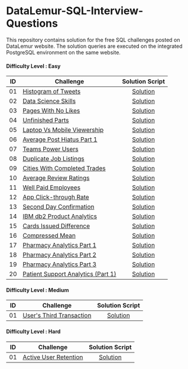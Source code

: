 # DataLemur-SQL-Interview-Questions

This repository contains solution for the free SQL challenges posted on DataLemur website. The solution queries are executed on the integrated PostgreSQL environment on the same website.


#### Difficulty Level : Easy

| ID | Challenge | Solution Script |
|:------:|------------|:---------:|
| 01 | [Histogram of Tweets]([https://datalemur.com/questions/completed-trades](https://datalemur.com/questions/sql-histogram-tweets)) | [Solution](/Solutions/Easy/01_Histogram_of_Tweets.sql)
| 02 | [Data Science Skills]([https://datalemur.com/questions/matching-skills]) | [Solution](/Solutions/Easy/02_Data_Science_Skills.sql)
| 03 | [Pages With No Likes]([https://datalemur.com/questions/sql-page-with-no-likes]) | [Solution](/Solutions/Easy/03_Pages_With_No_Likes.sql)
| 04 | [Unfinished Parts]([https://datalemur.com/questions/tesla-unfinished-parts]) | [Solution](/Solutions/Easy/04_Unfinished_Parts.sql)
| 05 | [Laptop Vs Mobile Viewership]([https://datalemur.com/questions/laptop-mobile-viewership]) | [Solution](/Solutions/Easy/05_Laptop_Vs_Mobile_Viewership.sql)
| 06 | [Average Post Hiatus Part 1]([https://datalemur.com/questions/sql-average-post-hiatus-1]) | [Solution](/Solutions/Easy/06_Average_Post_Hiatus_Part_1.sql)
| 07 | [Teams Power Users]([https://datalemur.com/questions/teams-power-users]) | [Solution](/Solutions/Easy/07_Teams_Power_Users.sql)
| 08 | [Duplicate Job Listings]([https://datalemur.com/questions/duplicate-job-listings]) | [Solution](/Solutions/Easy/08_Duplicate_Job_Listings.sql)
| 09 | [Cities With Completed Trades]([https://datalemur.com/questions/completed-trades]) | [Solution](/Solutions/Easy/09_Cities_With_Completed_Trades.sql)
| 10 | [Average Review Ratings]([https://datalemur.com/questions/sql-avg-review-ratings]) | [Solution](/Solutions/Easy/10_Average_Review_Ratings.sql)
| 11 | [Well Paid Employees]([https://datalemur.com/questions/sql-well-paid-employees]) | [Solution](/Solutions/Easy/11_Well_Paid_Employees.sql)
| 12 | [App Click-through Rate]([https://datalemur.com/questions/click-through-rate]) | [Solution](/Solutions/Easy/12_App_Click-through_Rate.sql)
| 13 | [Second Day Confirmation]([https://datalemur.com/questions/second-day-confirmation]) | [Solution](/Solutions/Easy/13_Second_Day_Confirmation.sql)
| 14 | [IBM db2 Product Analytics]([https://datalemur.com/questions/sql-ibm-db2-product-analytics]) | [Solution](/Solutions/Easy/14_IBM_db2_Product_Analytics.sql)
| 15 | [Cards Issued Difference]([https://datalemur.com/questions/cards-issued-difference]) | [Solution](/Solutions/Easy/15_Cards_Issued_Difference.sql)
| 16 | [Compressed Mean]([https://datalemur.com/questions/alibaba-compressed-mean]) | [Solution](/Solutions/Easy/16_Compressed_Mean.sql)
| 17 | [Pharmacy Analytics Part 1]([https://datalemur.com/questions/top-profitable-drugs]) | [Solution](/Solutions/Easy/17_Pharmacy_Analytics_Part_1.sql)
| 18 | [Pharmacy Analytics Part 2]([https://datalemur.com/questions/non-profitable-drugs]) | [Solution](/Solutions/Easy/18_Pharmacy_Analytics_Part_2.sql)
| 19 | [Pharmacy Analytics Part 3]([https://datalemur.com/questions/total-drugs-sales]) | [Solution](/Solutions/Easy/19_Pharmacy_Analytics_Part_3.sql)
| 20 | [Patient Support Analytics (Part 1)]([https://datalemur.com/questions/frequent-callers]) | [Solution](/Solutions/Easy/20_Patient_Support_Analytics.sql)

#### Difficulty Level : Medium

| ID | Challenge | Solution Script |
|:------:|------------|:---------:|
| 01 | [User's Third Transaction]([https://datalemur.com/questions/sql-third-transaction]) | [Solution](/Solutions/Medium/01_User's_Third_Transaction.sql)


#### Difficulty Level : Hard

| ID | Challenge | Solution Script |
|:------:|------------|:---------:|
| 01 | [Active User Retention]([https://datalemur.com/questions/user-retention]) | [Solution](/Solutions/Hard/01_Active_User_Retention.sql)
